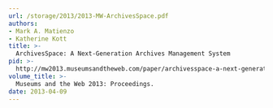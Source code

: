 ```yaml
---
url: /storage/2013/2013-MW-ArchivesSpace.pdf
authors:
- Mark A. Matienzo
- Katherine Kott
title: >-
  ArchivesSpace: A Next-Generation Archives Management System
pid: >-
  http://mw2013.museumsandtheweb.com/paper/archivesspace-a-next-generation-archives-management-system/
volume_title: >-
  Museums and the Web 2013: Proceedings.
date: 2013-04-09
---
```

